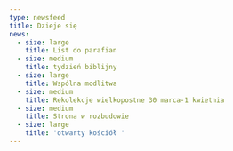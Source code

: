 ```yaml
---
type: newsfeed
title: Dzieje się
news:
  - size: large
    title: List do parafian
  - size: medium
    title: tydzień biblijny
  - size: large
    title: Wspólna modlitwa
  - size: medium
    title: Rekolekcje wielkopostne 30 marca-1 kwietnia
  - size: medium
    title: Strona w rozbudowie
  - size: large
    title: 'otwarty kościół '
---
```

